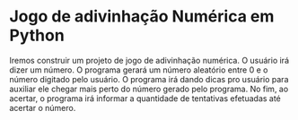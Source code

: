 # Jogo de adivinhação Numérica em Python
 Iremos construir um projeto de jogo de adivinhação numérica. O usuário irá dizer um número. O programa gerará um número aleatório entre 0 e o número digitado pelo usuário. O programa irá dando dicas pro usuário para auxiliar ele chegar mais perto do número gerado pelo programa. No fim, ao acertar, o programa irá informar a quantidade de tentativas efetuadas até acertar o número.
